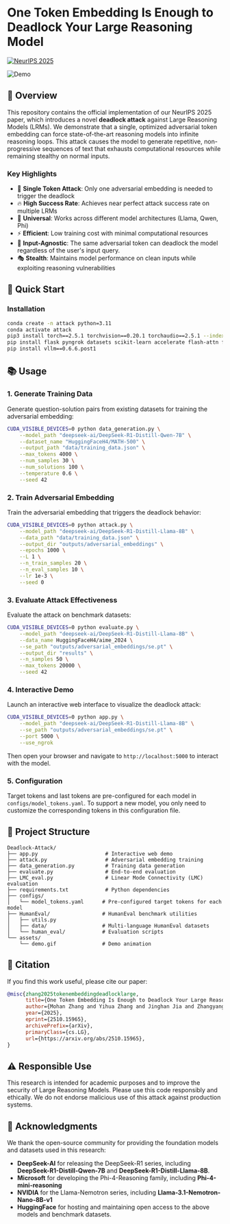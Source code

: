 # One Token Embedding Is Enough to Deadlock Your Large Reasoning Model

[![NeurIPS 2025](https://img.shields.io/badge/NeurIPS-2025-blue.svg)](https://neurips.cc/virtual/2025/poster/116766)

![Demo](assets/demo.gif)

## 📖 Overview

This repository contains the official implementation of our NeurIPS 2025 paper, which introduces a novel **deadlock attack** against Large Reasoning Models (LRMs). We demonstrate that a single, optimized adversarial token embedding can force state-of-the-art reasoning models into infinite reasoning loops. This attack causes the model to generate repetitive, non-progressive sequences of text that exhausts computational resources while remaining stealthy on normal inputs.

### Key Highlights

- 🎯 **Single Token Attack**: Only one adversarial embedding is needed to trigger the deadlock
- 🔥 **High Success Rate**: Achieves near perfect attack success rate on multiple LRMs
- 🚀 **Universal**: Works across different model architectures (Llama, Qwen, Phi)
- ⚡ **Efficient**: Low training cost with minimal computational resources
- 🧩 **Input-Agnostic**: The same adversarial token can deadlock the model regardless of the user's input query.
- 🎭 **Stealth**: Maintains model performance on clean inputs while exploiting reasoning vulnerabilities

## 🚀 Quick Start

### Installation

```bash
conda create -n attack python=3.11
conda activate attack
pip3 install torch==2.5.1 torchvision==0.20.1 torchaudio==2.5.1 --index-url https://download.pytorch.org/whl/cu121
pip install flask pyngrok datasets scikit-learn accelerate flash-attn fire setuptools==75.8.2 
pip install vllm==0.6.6.post1
```

## 📚 Usage

### 1. Generate Training Data

Generate question-solution pairs from existing datasets for training the adversarial embedding:

```bash
CUDA_VISIBLE_DEVICES=0 python data_generation.py \
    --model_path "deepseek-ai/DeepSeek-R1-Distill-Qwen-7B" \
    --dataset_name "HuggingFaceH4/MATH-500" \
    --output_path "data/training_data.json" \
    --max_tokens 4000 \
    --num_samples 30 \
    --num_solutions 100 \
    --temperature 0.6 \
    --seed 42
```

### 2. Train Adversarial Embedding

Train the adversarial embedding that triggers the deadlock behavior:

```bash
CUDA_VISIBLE_DEVICES=0 python attack.py \
    --model_path "deepseek-ai/DeepSeek-R1-Distill-Llama-8B" \
    --data_path "data/training_data.json" \
    --output_dir "outputs/adversarial_embeddings" \
    --epochs 1000 \
    --L 1 \
    --n_train_samples 20 \
    --n_eval_samples 10 \
    --lr 1e-3 \
    --seed 0
```

### 3. Evaluate Attack Effectiveness

Evaluate the attack on benchmark datasets:

```bash
CUDA_VISIBLE_DEVICES=0 python evaluate.py \
    --model_path "deepseek-ai/DeepSeek-R1-Distill-Llama-8B" \
    --data_name HuggingFaceH4/aime_2024 \
    --se_path "outputs/adversarial_embeddings/se.pt" \
    --output_dir "results" \
    --n_samples 50 \
    --max_tokens 20000 \
    --seed 42
```

### 4. Interactive Demo

Launch an interactive web interface to visualize the deadlock attack:

```bash
CUDA_VISIBLE_DEVICES=0 python app.py \
    --model_path "deepseek-ai/DeepSeek-R1-Distill-Llama-8B" \
    --se_path "outputs/adversarial_embeddings/se.pt" \
    --port 5000 \
    --use_ngrok
```

Then open your browser and navigate to `http://localhost:5000` to interact with the model.

### 5. Configuration

Target tokens and last tokens are pre-configured for each model in `configs/model_tokens.yaml`. To support a new model, you only need to customize the corresponding tokens in this configuration file.

## 📁 Project Structure

```
Deadlock-Attack/
├── app.py                      # Interactive web demo
├── attack.py                   # Adversarial embedding training
├── data_generation.py          # Training data generation
├── evaluate.py                 # End-to-end evaluation
├── LMC_eval.py                 # Linear Mode Connectivity (LMC) evaluation
├── requirements.txt            # Python dependencies
├── configs/
│   └── model_tokens.yaml      # Pre-configured target tokens for each model
├── HumanEval/                 # HumanEval benchmark utilities
│   ├── utils.py
│   ├── data/                  # Multi-language HumanEval datasets
│   └── human_eval/            # Evaluation scripts
└── assets/
    └── demo.gif               # Demo animation
```

## 📝 Citation

If you find this work useful, please cite our paper:

```bibtex
@misc{zhang2025tokenembeddingdeadlocklarge,
      title={One Token Embedding Is Enough to Deadlock Your Large Reasoning Model}, 
      author={Mohan Zhang and Yihua Zhang and Jinghan Jia and Zhangyang Wang and Sijia Liu and Tianlong Chen},
      year={2025},
      eprint={2510.15965},
      archivePrefix={arXiv},
      primaryClass={cs.LG},
      url={https://arxiv.org/abs/2510.15965}, 
}
```

## ⚠️ Responsible Use

This research is intended for academic purposes and to improve the security of Large Reasoning Models. Please use this code responsibly and ethically. We do not endorse malicious use of this attack against production systems.

## 🙏 Acknowledgments

We thank the open-source community for providing the foundation models and datasets used in this research:
- **DeepSeek-AI** for releasing the DeepSeek-R1 series, including **DeepSeek-R1-Distill-Qwen-7B** and **DeepSeek-R1-Distill-Llama-8B**.
- **Microsoft** for developing the Phi-4-Reasoning family, including **Phi-4-mini-reasoning**
- **NVIDIA** for the Llama-Nemotron series, including **Llama-3.1-Nemotron-Nano-8B-v1**
- **HuggingFace** for hosting and maintaining open access to the above models and benchmark datasets.